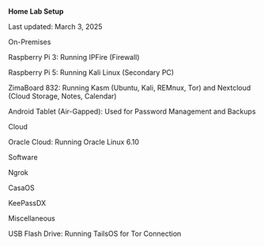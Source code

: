 **Home Lab Setup**

Last updated: March 3, 2025

On-Premises

Raspberry Pi 3: Running IPFire (Firewall)

Raspberry Pi 5: Running Kali Linux (Secondary PC)

ZimaBoard 832: Running Kasm (Ubuntu, Kali, REMnux, Tor) and Nextcloud (Cloud Storage, Notes, Calendar)

Android Tablet (Air-Gapped): Used for Password Management and Backups

Cloud

Oracle Cloud: Running Oracle Linux 6.10

Software

Ngrok

CasaOS

KeePassDX

Miscellaneous

USB Flash Drive: Running TailsOS for Tor Connection

